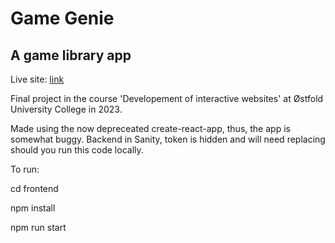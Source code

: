 # Game Genie

## A game library app

Live site: [link](https://game-genie.vercel.app/)

Final project in the course 'Developement of interactive websites' at Østfold University College in 2023.

Made using the now depreceated create-react-app, thus, the app is somewhat buggy.
Backend in Sanity, token is hidden and will need replacing should you run this code locally.

To run:

cd frontend

npm install

npm run start

